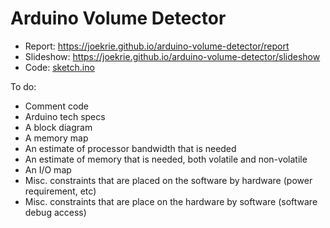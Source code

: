 # Arduino Volume Detector

* Report: https://joekrie.github.io/arduino-volume-detector/report
* Slideshow: https://joekrie.github.io/arduino-volume-detector/slideshow
* Code: [sketch.ino](sketch.ino)

To do:
* Comment code
* Arduino tech specs
* A block diagram
* A memory map
* An estimate of processor bandwidth that is needed
* An estimate of memory that is needed, both volatile and non-volatile
* An I/O map
* Misc. constraints that are placed on the software by hardware (power requirement, etc)
* Misc. constraints that are place on the hardware by software (software debug access)
